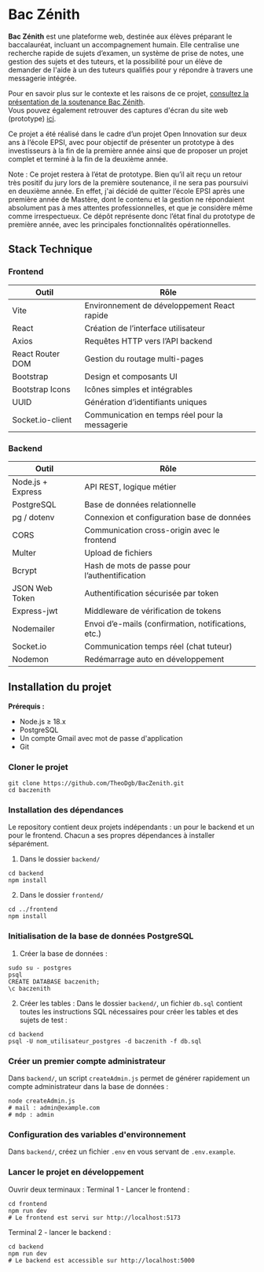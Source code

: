 # Bac Zénith

**Bac Zénith** est une plateforme web, destinée aux élèves préparant le baccalauréat, incluant un accompagnement humain. Elle centralise une recherche rapide de sujets d’examen, un système de prise de notes, une gestion des sujets et des tuteurs, et la possibilité pour un élève de demander de l'aide à un des tuteurs qualifiés pour y répondre à travers une messagerie intégrée.

Pour en savoir plus sur le contexte et les raisons de ce projet, [consultez la présentation de la soutenance Bac Zénith](https://github.com/TheoDgb/BacZenith/blob/main/docs/Open%20Innovation%20BAC%20Z%C3%89NITH.pdf).
<br> Vous pouvez également retrouver des captures d'écran du site web (prototype) [ici](https://github.com/TheoDgb/BacZenith/tree/main/docs/screens).

Ce projet a été réalisé dans le cadre d’un projet Open Innovation sur deux ans à l’école EPSI, avec pour objectif de présenter un prototype à des investisseurs à la fin de la première année ainsi que de proposer un projet complet et terminé à la fin de la deuxième année.

Note : Ce projet restera à l’état de prototype. Bien qu’il ait reçu un retour très positif du jury lors de la première soutenance, il ne sera pas poursuivi en deuxième année.
En effet, j'ai décidé de quitter l’école EPSI après une première année de Mastère, dont le contenu et la gestion ne répondaient absolument pas à mes attentes professionnelles, et que je considère même comme irrespectueux.
Ce dépôt représente donc l’état final du prototype de première année, avec les principales fonctionnalités opérationnelles.

## Stack Technique
### Frontend
| Outil            | 	Rôle                                          |
|------------------|------------------------------------------------|
| Vite             | 	Environnement de développement React rapide   |
| React            | 	Création de l’interface utilisateur           |
| Axios            | Requêtes HTTP vers l’API backend               |
| React Router DOM | Gestion du routage multi-pages                 |
| Bootstrap        | Design et composants UI                        |
| Bootstrap Icons  | Icônes simples et intégrables                  |
| UUID             | 	Génération d’identifiants uniques             |
| Socket.io-client | Communication en temps réel pour la messagerie |

### Backend
| Outil             | 	Rôle                                               |
|-------------------|-----------------------------------------------------|
| Node.js + Express | API REST, logique métier                            |
| PostgreSQL        | Base de données relationnelle                       |
| pg / dotenv       | 	Connexion et configuration base de données         |
| CORS              | Communication cross-origin avec le frontend         |
| Multer            | Upload de fichiers                                  |
| Bcrypt            | 	Hash de mots de passe pour l’authentification      |
| JSON Web Token    | Authentification sécurisée par token                |
| Express-jwt       | 	Middleware de vérification de tokens               |
| Nodemailer        | Envoi d’e-mails (confirmation, notifications, etc.) |
| Socket.io         | 	Communication temps réel (chat tuteur)             |
| Nodemon           | 	Redémarrage auto en développement                  |

## Installation du projet
**Prérequis :**
- Node.js ≥ 18.x
- PostgreSQL
- Un compte Gmail avec mot de passe d'application
- Git

### Cloner le projet
```
git clone https://github.com/TheoDgb/BacZenith.git
cd baczenith
```

### Installation des dépendances
Le repository contient deux projets indépendants : un pour le backend et un pour le frontend. Chacun a ses propres dépendances à installer séparément.
1. Dans le dossier `backend/`
```
cd backend
npm install
```
2. Dans le dossier `frontend/`
```
cd ../frontend
npm install
```

### Initialisation de la base de données PostgreSQL
1. Créer la base de données :
```
sudo su - postgres
psql
CREATE DATABASE baczenith;
\c baczenith
```
2. Créer les tables :
Dans le dossier `backend/`, un fichier `db.sql` contient toutes les instructions SQL nécessaires pour créer les tables et des sujets de test :
```
cd backend
psql -U nom_utilisateur_postgres -d baczenith -f db.sql
```

### Créer un premier compte administrateur
Dans `backend/`, un script `createAdmin.js` permet de générer rapidement un compte administrateur dans la base de données :
```
node createAdmin.js
# mail : admin@example.com
# mdp : admin
```

### Configuration des variables d'environnement
Dans `backend/`, créez un fichier `.env` en vous servant de `.env.example`.

### Lancer le projet en développement
Ouvrir deux terminaux :
Terminal 1 - Lancer le frontend :
```
cd frontend
npm run dev
# Le frontend est servi sur http://localhost:5173
```
Terminal 2 - lancer le backend :
```
cd backend
npm run dev
# Le backend est accessible sur http://localhost:5000
```
